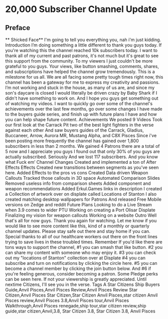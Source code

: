 # 20,000 Subscriber Channel Update
## Preface
** Shicked Face**
I'm going to tell you everything you, nah i'm just kidding.
Introduction
I’m doing something a little different to thank you guys today. If you're watching this the channel reached 10k subscribers today. I want to thank all of my current and past patrons, it's not much but it's great to see this support from the community. To my viewers I just couldn't be more grateful to you guys. Your views, like button smashing, comments, shares, and subscriptions have helped the channel grow tremendously. This is a milestone for us all. We are all facing some pretty tough times right now, this channel has been a gateway for me to express my creativity and passions. I’m not working and stuck in the house, as many of us are, and since my son's daycare is closed I would literally be driven crazy by Baby Shark if I didn't have something to work on. And I hope you guys get something out of watching my videos. I want to quickly go over some of the channel's achievements over the last few months, go over some changes I have made to the buyers guide series, and finish up with future plans I have and how you can help shape future content.
Achievements
We posted 9 Videos 
Took our first look at the Carrack
Pit two of the best light fighters in the verse against each other
And saw buyers guides of the Carrack, Gladius, Buccaneer, Arrow, Aurora MR, Mustang Alpha, and C8X Pisces
Since i've been posting more frequently the channel has gained over 1,800 subscribers in less than 2 months.
We gained 4 Patrons there are a total of 5 now and I appreciate you guys
I found out that only 30% of you guys are actually subscribed. Seriously
And we lost 117 subscribers. And you know what Fuck em’
Channel Changes
Created and implemented a ton of After Effects Effects
Created new transitions between segments as you’ve seen here. 
Added Effects to the pros vs cons
Created Data driven Weapon Callouts
Tracked those callouts in 3D space
Automated Comparison Slides
Removed useless info from comparison sheets
Added component and weapon recommendations
Added Erkul.Games links in description
I created a Collection of artwork over on displate called Locations of Stanton
I also created matching desktop wallpapers for Patrons
And released Free Mobile versions on Zedge and reddit
Future Plans
Looking to do a Live Stream when 3.9 comes to wider PTU
Working on creating a Port Olisar Displate
Finalizing my vision for weapon callouts
Working on a website
Outro 
Well that's all for now guys. Thank you again for watching. Let me know if you would like to see more content like this, kind of a monthly or quarterly channel updates. Please stay safe out there and stay home if you can. Special thanks to all of our healthcare workers out there on the front lines trying to save lives in these troubled times. Remember If you'd like there are tons ways to support the channel, #1 you can smash that like button. #2 you can share my content with someone who may enjoy it. #3 you can check out my "locations of Stanton" collection over at Displate #4 you can subscribe and turn on notifications by clicking the circle here. #5 you can become a channel member by clicking the join button below. And #6 if you're feeling generous, consider  becoming a patron. Some Pledge perks can be seen here. If not your viewership is greatly appreciated. Until nextime Citizens, I'll see you in the verse.
Tags
A Star Citizens Ship Buyers Guide,Anvil Pisces,Anvil Pisces Review,Anvil Pisces Review Star Citizen,Anvil Pisces Star Citizen,Star Citizen Anvil Pisces,star citizen Anvil Pisces review,Anvil Pisces 3.8,Anvil Pisces tour,Anvil Pisces Walkthrough,Anvil Pisces renegade,ship tour,star citizen review,ship guide,star citizen,Anvil,3.8, Star Citizen 3.8, Star Citizen 3.8, Anvil Pisces
